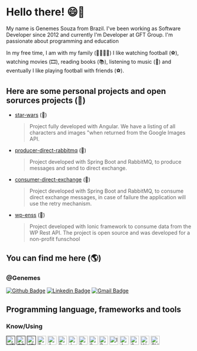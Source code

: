 # Hello there!  😄👋

My name is Genemes Souza from Brazil. I've been working as Software Developer since 2012 and currently I'm Developer at GFT Group. I'm passionate about programming and education

In my free time, I am with my family (👨‍👩‍👧‍👦) I like watching football (⚽️), watching movies (🎞️), reading books (📚), listening to music (🎵) and eventually I like playing football with friends (⚽️).


## Here are some personal projects and open sorurces projects (🎨)

- [star-wars](https://github.com/Genemes/star-wars) (🤖) 
	> Project fully developed with Angular. We have a listing of all characters and images "when returned from the Google Images API.
- [producer-direct-rabbitmq](https://github.com/Genemes/producer-direct-rabbitmq) (🐰) 
	> Project developed with Spring Boot and RabbitMQ, to produce messages and send to direct exchange.
- [consumer-direct-exchange](https://github.com/Genemes/topic-exchange-rabbitmq-spring-boot) (🐰) 
	> Project developed with Spring Boot and RabbitMQ, to consume direct exchange messages, in case of failure the application will use the retry mechanism.
- [wp-enss](https://github.com/Genemes/wp-enss) (🏫)
	> Project developed with Ionic framework to consume data from the WP Rest API. The project is open source and was developed for a non-profit funschool


## You can find me here (🌎)
### @Genemes 

[![Github Badge](https://camo.githubusercontent.com/e789c0c7d82366d21c19cd911c8737b7d6562e1e/68747470733a2f2f696d672e736869656c64732e696f2f62616467652f2d4769746875622d3030303f7374796c653d666c61742d737175617265266c6f676f3d476974687562266c6f676f436f6c6f723d7768697465266c696e6b3d68747470733a2f2f6769746875622e636f6d2f6c75636173676462)](https://github.com/Genemes)  [![Linkedin Badge](https://camo.githubusercontent.com/690733eed2d666fbb6b80a8534e5eda24197f5e0/68747470733a2f2f696d672e736869656c64732e696f2f62616467652f2d4c696e6b6564496e2d626c75653f7374796c653d666c61742d737175617265266c6f676f3d4c696e6b6564696e266c6f676f436f6c6f723d7768697465266c696e6b3d68747470733a2f2f7777772e6c696e6b6564696e2e636f6d2f696e2f6c756361732d62697474656e636f7572742f)](https://www.linkedin.com/in/genemes/)  [![Gmail Badge](https://camo.githubusercontent.com/2ddaca6465df34255a9431f5ebb85ca440d06625/68747470733a2f2f696d672e736869656c64732e696f2f62616467652f2d476d61696c2d6331343433383f7374796c653d666c61742d737175617265266c6f676f3d476d61696c266c6f676f436f6c6f723d7768697465266c696e6b3d6d61696c746f3a6c75636173676462697474656e636f75727440676d61696c2e636f6d)](mailto:genemes@gmail.com)

## Programming language, frameworks and tools

### Know/Using

[<img src="https://i.imgur.com/PlV6Sua.png" alt="HTML5" width="24">]() [<img src="https://i.imgur.com/GID3ieB.png" alt="CSS" width="24">]() [<img src="https://i.imgur.com/WNuhhQb.png" alt="JS" width="24">]() [<img src="https://i.imgur.com/xaEzNyf.png" alt="Typescript" width="24">](https://www.typescriptlang.org/) [<img src="https://i.imgur.com/jS1bn1e.png" alt="Angular" width="24">](https://angular.io/) [<img src="https://i.imgur.com/BxcFUlR.png" alt="Docker" width="24">](https://www.docker.com/) [<img src="https://i.imgur.com/7kdJBwP.png" alt="Java" width="24">](https://www.java.com/) [<img src="https://i.imgur.com/lDTyjLG.png" alt="PostgresSQL" width="24">](https://www.postgresql.org/) [<img src="https://i.imgur.com/crF7nXv.png" alt="Spring" width="24">](https://spring.io/) [<img src="https://i.imgur.com/YCj9DaZ.png" alt="RabbitMQ" width="24">](https://www.rabbitmq.com/) [<img src="https://ionicframework.com/blog/wp-content/uploads/2015/05/cropped-logo.png" alt="Ionic Framework" width="24">](https://ionicframework.com/) [<img src="https://ih0.redbubble.net/image.582142656.2604/ap,550x550,16x12,1,transparent,t.u1.png" alt="Apache Camel" width="24">](https://camel.apache.org/) [<img src="https://www.kindpng.com/picc/m/352-3529349_transparent-sql-png-sql-server-logo-png-png.png" alt="Sql Server" width="24">](https://www.microsoft.com/pt-br/sql-server/sql-server-downloads) [<img src="https://s.w.org/style/images/about/WordPress-logotype-simplified.png" alt="WordPress" width="24">](https://br.wordpress.com/) [<img src="https://multarte.com.br/wp-content/uploads/2015/07/php1.png" alt="PHP" width="24">](https://www.php.net/manual/pt_BR/)

